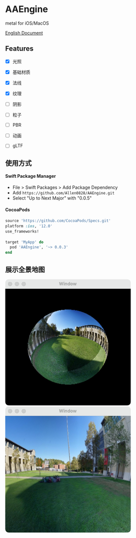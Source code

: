 # AAEngine
metal for iOS/MacOS

[English Document](https://github.com/Allen0828/AAEngine/blob/master/README_EN.md)


## Features

- [x] 光照
- [x] 基础材质
- [x] 法线
- [x] 纹理
- [ ] 阴影
- [ ] 粒子
- [ ] PBR
- [ ] 动画
- [ ] gLTF


## 使用方式
#### Swift Package Manager

- File > Swift Packages > Add Package Dependency
- Add `https://github.com/Allen0828/AAEngine.git`
- Select "Up to Next Major" with "0.0.5"

#### CocoaPods

```ruby
source 'https://github.com/CocoaPods/Specs.git'
platform :ios, '12.0'
use_frameworks!

target 'MyApp' do
  pod 'AAEngine', '~> 0.0.3'
end
```

## 展示全景地图
<view><img src="https://github.com/Allen0828/AAEngine/blob/main/images/img_01.jpg" width="400"></img><img src="https://github.com/Allen0828/AAEngine/blob/main/images/img_02.jpg" width="400"></img>
</view>
